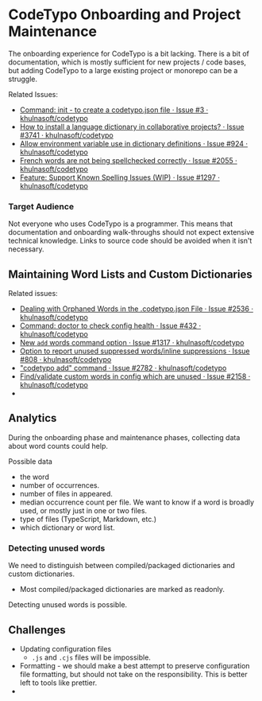 # CodeTypo Onboarding and Project Maintenance

The onboarding experience for CodeTypo is a bit lacking. There is a bit of documentation, which is mostly sufficient for new projects / code bases,
but adding CodeTypo to a large existing project or monorepo can be a struggle.

Related Issues:

- [Command: init - to create a codetypo.json file · Issue #3 · khulnasoft/codetypo](https://github.com/khulnasoft/codetypo/issues/3)
- [How to install a language dictionary in collaborative projects? · Issue #3741 · khulnasoft/codetypo](https://github.com/khulnasoft/codetypo/issues/3741)
- [Allow environment variable use in dictionary definitions · Issue #924 · khulnasoft/codetypo](https://github.com/khulnasoft/codetypo/issues/924)
- [French words are not being spellchecked correctly · Issue #2055 · khulnasoft/codetypo](https://github.com/khulnasoft/codetypo/issues/2055)
- [Feature: Support Known Spelling Issues (WIP) · Issue #1297 · khulnasoft/codetypo](https://github.com/khulnasoft/codetypo/issues/1297)

### Target Audience

Not everyone who uses CodeTypo is a programmer. This means that documentation and onboarding walk-throughs should not expect extensive technical knowledge. Links to source code should be avoided when it isn't necessary.

## Maintaining Word Lists and Custom Dictionaries

Related issues:

- [Dealing with Orphaned Words in the .codetypo.json File · Issue #2536 · khulnasoft/codetypo](https://github.com/khulnasoft/codetypo/issues/2536)
- [Command: doctor to check config health · Issue #432 · khulnasoft/codetypo](https://github.com/khulnasoft/codetypo/issues/432)
- [New `add` words command option · Issue #1317 · khulnasoft/codetypo](https://github.com/khulnasoft/codetypo/issues/1317)
- [Option to report unused suppressed words/inline suppressions · Issue #808 · khulnasoft/codetypo](https://github.com/khulnasoft/codetypo/issues/808)
- ["codetypo add" command · Issue #2782 · khulnasoft/codetypo](https://github.com/khulnasoft/codetypo/issues/2782)
- [Find/validate custom words in config which are unused · Issue #2158 · khulnasoft/codetypo](https://github.com/khulnasoft/codetypo/issues/2158)
-

## Analytics

During the onboarding phase and maintenance phases, collecting data about word counts could help.

Possible data

- the word
- number of occurrences.
- number of files in appeared.
- median occurrence count per file. We want to know if a word is broadly used, or mostly just in one or two files.
- type of files (TypeScript, Markdown, etc.)
- which dictionary or word list.

### Detecting unused words

We need to distinguish between compiled/packaged dictionaries and custom dictionaries.

- Most compiled/packaged dictionaries are marked as readonly.

Detecting unused words is possible.

## Challenges

- Updating configuration files
  - `.js` and `.cjs` files will be impossible.
- Formatting - we should make a best attempt to preserve configuration file formatting, but should not take on the responsibility. This is better left to tools like prettier.
-
